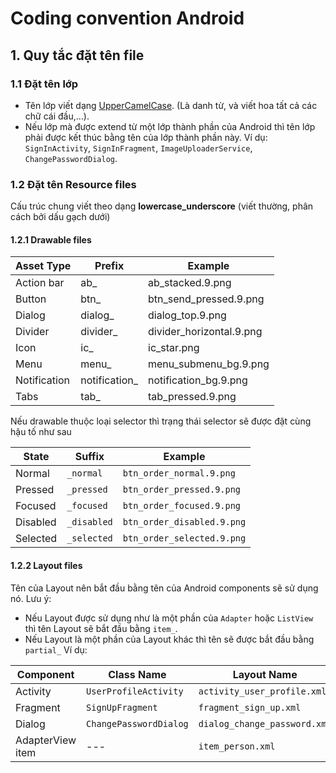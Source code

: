 # Coding convention Android

## 1. Quy tắc đặt tên file

### 1.1 Đặt tên lớp
* Tên lớp viết dạng [UpperCamelCase](http://en.wikipedia.org/wiki/CamelCase). (Là danh từ, và viết hoa tất cả các chữ cái đầu,...).
* Nếu lớp mà được extend từ một lớp thành phần của Android thì tên lớp phải được kết thúc bằng tên của lớp thành phần này. Ví dụ: `SignInActivity`, `SignInFragment`, `ImageUploaderService`, `ChangePasswordDialog`.

### 1.2 Đặt tên Resource files
Cấu trúc chung viết theo dạng __lowercase_underscore__ (viết thường, phân cách bởi dấu gạch dưới)

#### 1.2.1 Drawable files
| Asset Type   | Prefix            |		Example               |
|--------------| ------------------|-----------------------------|
| Action bar   | ab_             | ab_stacked.9.png          |
| Button       | btn_	            | btn_send_pressed.9.png    |
| Dialog       | dialog_         | dialog_top.9.png          |
| Divider      | divider_        | divider_horizontal.9.png  |
| Icon         | ic_	            | ic_star.png               |
| Menu         | menu_	           | menu_submenu_bg.9.png     |
| Notification | notification_	| notification_bg.9.png     |
| Tabs         | tab_            | tab_pressed.9.png         |

Nếu drawable thuộc loại selector thì trạng thái selector sẽ được đặt cùng hậu tố như sau

| State	       | Suffix          | Example                     |
|--------------|-----------------|-----------------------------|
| Normal       | `_normal`       | `btn_order_normal.9.png`    |
| Pressed      | `_pressed`      | `btn_order_pressed.9.png`   |
| Focused      | `_focused`      | `btn_order_focused.9.png`   |
| Disabled     | `_disabled`     | `btn_order_disabled.9.png`  |
| Selected     | `_selected`     | `btn_order_selected.9.png`  |

#### 1.2.2 Layout files
Tên của Layout nên bắt đầu bằng tên của Android components sẽ sử dụng nó. 
Lưu ý: 
* Nếu Layout được sử dụng như là một phần của `Adapter` hoặc `ListView` thì tên Layout sẽ bắt đầu bằng `item_`. 
* Nếu Layout là một phần của Layout khác thì tên sẽ được bắt đầu bằng `partial_`
Ví dụ:

| Component        | Class Name             | Layout Name                   |
| ---------------- | ---------------------- | ----------------------------- |
| Activity         | `UserProfileActivity`  | `activity_user_profile.xml`   |
| Fragment         | `SignUpFragment`       | `fragment_sign_up.xml`        |
| Dialog           | `ChangePasswordDialog` | `dialog_change_password.xml`  |
| AdapterView item | ---                    | `item_person.xml`             |


